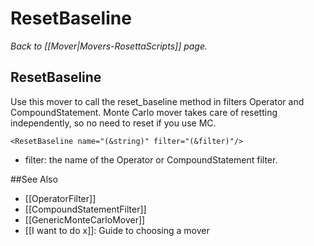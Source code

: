 # ResetBaseline
*Back to [[Mover|Movers-RosettaScripts]] page.*
## ResetBaseline

Use this mover to call the reset_baseline method in filters Operator and CompoundStatement. Monte Carlo mover takes care of
resetting independently, so no need to reset if you use MC.

```
<ResetBaseline name="(&string)" filter="(&filter)"/>
```
- filter: the name of the Operator or CompoundStatement filter.


##See Also

* [[OperatorFilter]]
* [[CompoundStatementFilter]]
* [[GenericMonteCarloMover]]
* [[I want to do x]]: Guide to choosing a mover